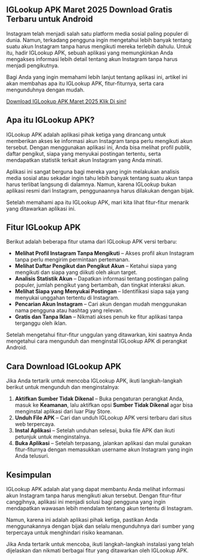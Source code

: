 ## IGLookup APK Maret 2025 Download Gratis Terbaru untuk Android

Instagram telah menjadi salah satu platform media sosial paling populer di dunia. Namun, terkadang pengguna ingin mengetahui lebih banyak tentang suatu akun Instagram tanpa harus mengikuti mereka terlebih dahulu. Untuk itu, hadir IGLookup APK, sebuah aplikasi yang memungkinkan Anda mengakses informasi lebih detail tentang akun Instagram tanpa harus menjadi pengikutnya.

Bagi Anda yang ingin memahami lebih lanjut tentang aplikasi ini, artikel ini akan membahas apa itu IGLookup APK, fitur-fiturnya, serta cara mengunduhnya dengan mudah.

[Download IGLookup APK Maret 2025 Klik Di sini!](https://bit.ly/4bvcusF)

## Apa itu IGLookup APK?

IGLookup APK adalah aplikasi pihak ketiga yang dirancang untuk memberikan akses ke informasi akun Instagram tanpa perlu mengikuti akun tersebut. Dengan menggunakan aplikasi ini, Anda bisa melihat profil publik, daftar pengikut, siapa yang menyukai postingan tertentu, serta mendapatkan statistik terkait akun Instagram yang Anda minati.

Aplikasi ini sangat berguna bagi mereka yang ingin melakukan analisis media sosial atau sekadar ingin tahu lebih banyak tentang suatu akun tanpa harus terlibat langsung di dalamnya. Namun, karena IGLookup bukan aplikasi resmi dari Instagram, penggunaannya harus dilakukan dengan bijak.

Setelah memahami apa itu IGLookup APK, mari kita lihat fitur-fitur menarik yang ditawarkan aplikasi ini.

## Fitur IGLookup APK

Berikut adalah beberapa fitur utama dari IGLookup APK versi terbaru:

- **Melihat Profil Instagram Tanpa Mengikuti** – Akses profil akun Instagram tanpa perlu mengirim permintaan pertemanan.
- **Melihat Daftar Pengikut dan Pengikut Akun** – Ketahui siapa yang mengikuti dan siapa yang diikuti oleh akun target.
- **Analisis Statistik Akun** – Dapatkan informasi tentang postingan paling populer, jumlah pengikut yang bertambah, dan tingkat interaksi akun.
- **Melihat Siapa yang Menyukai Postingan** – Identifikasi siapa saja yang menyukai unggahan tertentu di Instagram.
- **Pencarian Akun Instagram** – Cari akun dengan mudah menggunakan nama pengguna atau hashtag yang relevan.
- **Gratis dan Tanpa Iklan** – Nikmati akses penuh ke fitur aplikasi tanpa terganggu oleh iklan.

Setelah mengetahui fitur-fitur unggulan yang ditawarkan, kini saatnya Anda mengetahui cara mengunduh dan menginstal IGLookup APK di perangkat Android.

## Cara Download IGLookup APK

Jika Anda tertarik untuk mencoba IGLookup APK, ikuti langkah-langkah berikut untuk mengunduh dan menginstalnya:

1. **Aktifkan Sumber Tidak Dikenal** – Buka pengaturan perangkat Anda, masuk ke **Keamanan**, lalu aktifkan opsi **Sumber Tidak Dikenal** agar bisa menginstal aplikasi dari luar Play Store.
2. **Unduh File APK** – Cari dan unduh IGLookup APK versi terbaru dari situs web terpercaya.
3. **Instal Aplikasi** – Setelah unduhan selesai, buka file APK dan ikuti petunjuk untuk menginstalnya.
4. **Buka Aplikasi** – Setelah terpasang, jalankan aplikasi dan mulai gunakan fitur-fiturnya dengan memasukkan username akun Instagram yang ingin Anda telusuri.

## Kesimpulan

IGLookup APK adalah alat yang dapat membantu Anda melihat informasi akun Instagram tanpa harus mengikuti akun tersebut. Dengan fitur-fitur canggihnya, aplikasi ini menjadi solusi bagi pengguna yang ingin mendapatkan wawasan lebih mendalam tentang akun tertentu di Instagram.

Namun, karena ini adalah aplikasi pihak ketiga, pastikan Anda menggunakannya dengan bijak dan selalu mengunduhnya dari sumber yang terpercaya untuk menghindari risiko keamanan.

Jika Anda tertarik untuk mencoba, ikuti langkah-langkah instalasi yang telah dijelaskan dan nikmati berbagai fitur yang ditawarkan oleh IGLookup APK.
